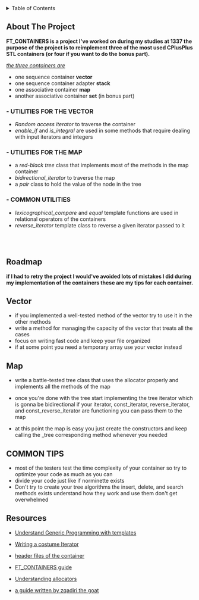 
<details>
<summary>Table of Contents</summary>
<ol>
<li>
<a href="#about-the-project">About The Project</a>
</li>
        <li><a href="#roadmap">Roadmap</a></li>
        <li><a href="#resources">Resources</a></li>
    </ol>
</details>

## About The Project
<!-- Screenshot -->

**FT_CONTAINERS is a project I've worked on during my studies at 1337 the purpose of the project is to reimplement three of the most used CPlusPlus STL containers (or four if you want to do the bonus part).**

<ins>*the three containers are*</ins>
* one sequence container **vector**
* one sequence container adapter **stack**
* one associative container **map**
* another associative container **set** (in bonus part)


### - **UTILITIES FOR THE VECTOR**
* *Random access iterator* to traverse the container
* *enable_if* and *is_integral* are used in some methods that require dealing with input iterators and integers

### - **UTILITIES FOR THE MAP**
* a *red-black tree* class that implements most of the methods in the map container
* *bidirectional_iterator* to traverse the map
* a *pair* class to hold the value of the node in the tree

### - **COMMON UTILITIES**
* *lexicographical_compare* and *equal* template functions are used in relational operators of the containers
* *reverse_iterator* template class to reverse a given iterator passed to it

<br></br>

## Roadmap

**if I had to retry the project I would've avoided lots of mistakes I did during my implementation of the containers these are my tips for each container.**

## Vector
* if you implemented a well-tested method of the vector try to use it in the other methods
* write a method for managing the capacity of the vector that treats all the cases
* focus on writing fast code and keep your file organized 
* if at some point you need a temporary array use your vector instead

## Map

* write a battle-tested tree class that uses the allocator properly and implements all the methods of the map
* once you're done with the tree start implementing the tree iterator which is gonna be bidirectional if your iterator, const_iterator, reverse_iterator, and const_reverse_iterator are functioning you can pass them to the map 

* at this point the map is easy you just create the constructors and keep calling the _tree corresponding method whenever you needed

## COMMON TIPS
* most of the testers test the time complexity of your container so try to optimize your code as much as you can
* divide your code just like if norminette exists
* Don't try to create your tree algorithms the insert, delete, and search methods exists understand how they work and use them don't get overwhelmed


## Resources
* <a href="https://www.drdobbs.com/stl-generic-programming-writing-your-ow/184401417">Understand Generic Programming with templates</a>
* <a href="https://www.internalpointers.com/post/writing-custom-iterators-modern-cpp">Writing a costume Iterator</a>

* <a href="https://www.lirmm.fr/~ducour/Doc-objets/ISO+IEC+14882-1998.pdf">header files of the container</a>

* <a href="https://containersfordummies.notion.site/THE-ULTIMATE-GUIDE-e7f20768377544409ca8d036b1ab9b7f">FT_CONTAINERS guide</a>

* <a href="https://www.codeproject.com/Articles/4795/C-Standard-Allocator-An-Introduction-and-Implement"> Understanding allocators </a>

* <a href="https://earthy-mandarin-bcd.notion.site/Containers-81cacfaf4f0543bcb76ad44b0127cdb7">a guide written by zqadiri the goat</a>
